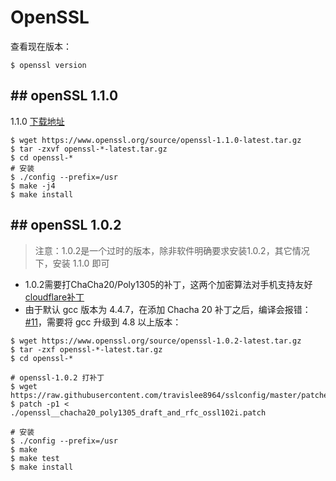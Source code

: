 # OpenSSL

查看现在版本：
```
$ openssl version
```


## ## openSSL 1.1.0

1.1.0 [下载地址](https://www.openssl.org/source/openssl-1.1.0-latest.tar.gz "下载地址")
```
$ wget https://www.openssl.org/source/openssl-1.1.0-latest.tar.gz
$ tar -zxvf openssl-*-latest.tar.gz
$ cd openssl-*
# 安装
$ ./config --prefix=/usr
$ make -j4
$ make install
```

## ## openSSL 1.0.2

> 注意：1.0.2是一个过时的版本，除非软件明确要求安装1.0.2，其它情况下，安装 1.1.0 即可


- 1.0.2需要打ChaCha20/Poly1305的补丁，这两个加密算法对手机支持友好 [cloudflare补丁](https://github.com/travislee8964/sslconfig/tree/master/patches "cloudflare补丁")
- 由于默认 gcc 版本为 4.4.7，在添加 Chacha 20 补丁之后，编译会报错：[#11](https://github.com/cloudflare/sslconfig/issues/11 "#11")，需要将 gcc 升级到 4.8 以上版本：

```
$ wget https://www.openssl.org/source/openssl-1.0.2-latest.tar.gz
$ tar -zxf openssl-*-latest.tar.gz
$ cd openssl-*

# openssl-1.0.2 打补丁
$ wget https://raw.githubusercontent.com/travislee8964/sslconfig/master/patches/openssl__chacha20_poly1305_draft_and_rfc_ossl102i.patch
$ patch -p1 < ./openssl__chacha20_poly1305_draft_and_rfc_ossl102i.patch

# 安装
$ ./config --prefix=/usr
$ make
$ make test
$ make install
```

